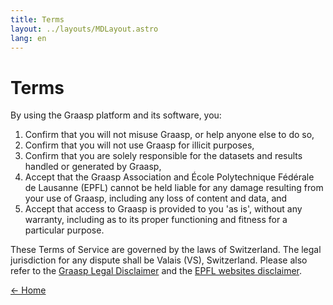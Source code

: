 ```yaml
---
title: Terms
layout: ../layouts/MDLayout.astro
lang: en
---
```


# Terms

By using the Graasp platform and its software, you:

1. Confirm that you will not misuse Graasp, or help anyone else to do so,
2. Confirm that you will not use Graasp for illicit purposes,
3. Confirm that you are solely responsible for the datasets and results handled or generated by Graasp,
4. Accept that the Graasp Association and École Polytechnique Fédérale de Lausanne (EPFL) cannot be held liable for any damage resulting from your use of Graasp, including any loss of content and data, and
5. Accept that access to Graasp is provided to you 'as is', without any warranty, including as to its proper functioning and fitness for a particular purpose.

These Terms of Service are governed by the laws of Switzerland. The legal jurisdiction for any dispute shall be Valais (VS), Switzerland. Please also refer to the [Graasp Legal Disclaimer](/disclaimer) and the [EPFL websites disclaimer](https://www.epfl.ch/about/overview/regulations-and-guidelines/disclaimer/).

[&larr; Home](../)
